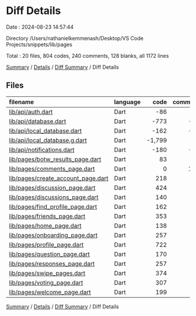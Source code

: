 # Diff Details

Date : 2024-08-23 14:57:44

Directory /Users/nathanielkemmenash/Desktop/VS Code Projects/snippets/lib/pages

Total : 20 files,  804 codes, 240 comments, 128 blanks, all 1172 lines

[Summary](results.md) / [Details](details.md) / [Diff Summary](diff.md) / Diff Details

## Files
| filename | language | code | comment | blank | total |
| :--- | :--- | ---: | ---: | ---: | ---: |
| [lib/api/auth.dart](/lib/api/auth.dart) | Dart | -86 | -4 | -16 | -106 |
| [lib/api/database.dart](/lib/api/database.dart) | Dart | -773 | -17 | -115 | -905 |
| [lib/api/local_database.dart](/lib/api/local_database.dart) | Dart | -162 | -11 | -57 | -230 |
| [lib/api/local_database.g.dart](/lib/api/local_database.g.dart) | Dart | -1,799 | -2 | -101 | -1,902 |
| [lib/api/notifications.dart](/lib/api/notifications.dart) | Dart | -180 | -97 | -34 | -311 |
| [lib/pages/botw_results_page.dart](/lib/pages/botw_results_page.dart) | Dart | 83 | 1 | 15 | 99 |
| [lib/pages/comments_page.dart](/lib/pages/comments_page.dart) | Dart | 0 | 182 | 12 | 194 |
| [lib/pages/create_account_page.dart](/lib/pages/create_account_page.dart) | Dart | 218 | 18 | 23 | 259 |
| [lib/pages/discussion_page.dart](/lib/pages/discussion_page.dart) | Dart | 424 | 14 | 45 | 483 |
| [lib/pages/discussions_page.dart](/lib/pages/discussions_page.dart) | Dart | 140 | 5 | 33 | 178 |
| [lib/pages/find_profile_page.dart](/lib/pages/find_profile_page.dart) | Dart | 162 | 22 | 32 | 216 |
| [lib/pages/friends_page.dart](/lib/pages/friends_page.dart) | Dart | 353 | 7 | 22 | 382 |
| [lib/pages/home_page.dart](/lib/pages/home_page.dart) | Dart | 138 | 69 | 40 | 247 |
| [lib/pages/onboarding_page.dart](/lib/pages/onboarding_page.dart) | Dart | 257 | 3 | 19 | 279 |
| [lib/pages/profile_page.dart](/lib/pages/profile_page.dart) | Dart | 722 | 6 | 60 | 788 |
| [lib/pages/question_page.dart](/lib/pages/question_page.dart) | Dart | 170 | 3 | 13 | 186 |
| [lib/pages/responses_page.dart](/lib/pages/responses_page.dart) | Dart | 257 | 10 | 31 | 298 |
| [lib/pages/swipe_pages.dart](/lib/pages/swipe_pages.dart) | Dart | 374 | 9 | 39 | 422 |
| [lib/pages/voting_page.dart](/lib/pages/voting_page.dart) | Dart | 307 | 3 | 55 | 365 |
| [lib/pages/welcome_page.dart](/lib/pages/welcome_page.dart) | Dart | 199 | 19 | 12 | 230 |

[Summary](results.md) / [Details](details.md) / [Diff Summary](diff.md) / Diff Details